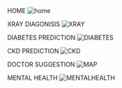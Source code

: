 HOME 
![home ](https://github.com/user-attachments/assets/0d15af08-0255-4c2c-ba41-19b98afeac4f)


XRAY DIAGONISIS
![XRAY](https://github.com/user-attachments/assets/8e2846c5-f46d-4318-bc5a-5524e660e30b)


DIABETES PREDICTION
![DIABETES](https://github.com/user-attachments/assets/3df4dbec-c06a-48aa-86a4-889ba21c47a4)


CKD PREDICTION
![CKD](https://github.com/user-attachments/assets/5c9623d4-51a3-459c-8b28-ae34ee5b594c)


DOCTOR SUGGESTION
![MAP](https://github.com/user-attachments/assets/766a0f4f-0b12-4ec0-aaa0-020ed45970a0)


MENTAL HEALTH
![MENTALHEALTH](https://github.com/user-attachments/assets/d03db41c-d7be-4497-93cf-7dd1d235050f)

